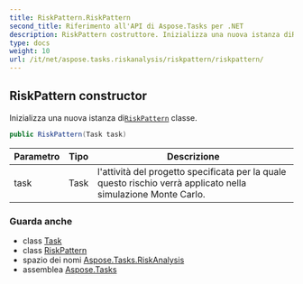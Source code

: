 ```yaml
---
title: RiskPattern.RiskPattern
second_title: Riferimento all'API di Aspose.Tasks per .NET
description: RiskPattern costruttore. Inizializza una nuova istanza diRiskPattern classe.
type: docs
weight: 10
url: /it/net/aspose.tasks.riskanalysis/riskpattern/riskpattern/
---
```

## RiskPattern constructor

Inizializza una nuova istanza di[`RiskPattern`](../) classe.

```csharp
public RiskPattern(Task task)
```

| Parametro | Tipo | Descrizione |
| --- | --- | --- |
| task | Task | l'attività del progetto specificata per la quale questo rischio verrà applicato nella simulazione Monte Carlo. |

### Guarda anche

* class [Task](../../../aspose.tasks/task/)
* class [RiskPattern](../)
* spazio dei nomi [Aspose.Tasks.RiskAnalysis](../../riskpattern/)
* assemblea [Aspose.Tasks](../../../)


